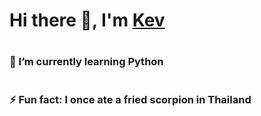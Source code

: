 ### <h1>Hi there 👋, I'm <a href="http://kevincapule.com/">Kev</a></h1>

# <h3>🌱 I’m currently learning Python</h3>
# <h3>⚡ Fun fact: I once ate a fried scorpion in Thailand</h3>

<!--
**kapoolay/kapoolay** is a ✨ _special_ ✨ repository because its `README.md` (this file) appears on your GitHub profile.

Here are some ideas to get you started:

- 🔭 I’m currently working on ...
- 🌱 I’m currently learning ...
- 👯 I’m looking to collaborate on ...
- 🤔 I’m looking for help with ...
- 💬 Ask me about ...
- 📫 How to reach me: ...
- 😄 Pronouns: ...
- ⚡ Fun fact: ...
-->
